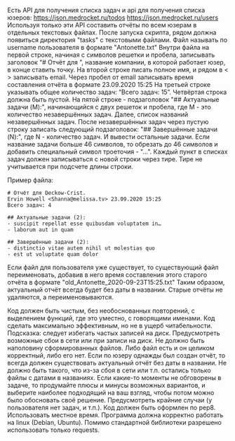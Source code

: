 Есть API для получения списка задач и api для получения списка юзеров:
https://json.medrocket.ru/todos
https://json.medrocket.ru/users
Используя только эти API составить отчёты по всем юзерам в отдельных текстовых файлах.
После запуска скрипта, рядом должна появиться директория "tasks" с текстовыми файлами. Файл называть по username пользователя в формате "Antonette.txt"
Внутри файла на первой строке, начиная с символов решетки и пробела, записывать заголовок “# Отчёт для ”, название компании, в которой работает юзер, в конце ставить точку.
На второй строке писать полное имя, и рядом в < > записывать email. Через пробел от email записывать время составления отчёта в формате 23.09.2020 15:25
На третьей строке указывать общее количество задач: “Всего задач: 15”.
Четвёртая строка должна быть пустой.
На пятой строке - подзаголовок "## Актуальные задачи (M):", начинающийся с двух решеток и пробела, где M - это количество незавершённых задач. Далее, список названий незавершённых задач.
После незавершённых задач через пустую строку записать следующий подзаголовок: "## Завершённые задачи (N):", где N - количество задач. И вывести остальные задачи.
Если название задачи больше 46 символов, то обрезать до 46 символов и добавить специальный символ троеточия - "…".
Каждый пункт в списках задач должен записываться с новой строки через тире. Тире не учитывается при подсчете длины строки.

Пример файла:

```
# Отчёт для Deckow-Crist.
Ervin Howell <Shanna@melissa.tv> 23.09.2020 15:25
Всего задач: 4

## Актуальные задачи (2):
- suscipit repellat esse quibusdam voluptatem in…
- laborum aut in quam

## Завершённые задачи (2):
- distinctio vitae autem nihil ut molestias quo
- est ut voluptate quam dolor
```

Если файл для пользователя уже существует, то существующий файл переименовать, добавив в него время составления этого старого отчёта в формате "old_Antonette_2020-09-23T15:25.txt"
Таким образом, актуальный отчёт всегда будет без даты в названии. Старые отчёты не удаляются, а переименовываются.

Код должен быть чистым, без необоснованных повторений, с выделением функций, где это уместно, с говорящими именами.
Код сделать максимально эффективным, но не в ущерб читабельности. Подсказка: следует избегать частых записей на диск.
Предусмотреть возможные сбои в сети или при записи на диск. Не должно быть наполовину сформированных файлов. Либо файл есть и он целиком корректный, либо его нет.
Если по юзеру однажды был создан отчёт, то всегда должен существовать актуальный отчёт без даты в названии. Не должно быть такого, что из-за сбоя в сети или т.п. остались только файлы с датами в названиях.
Если какие-то моменты не обговорены в задаче, то продумайте плюсы и минусы возможных вариантов, и выберите наиболее подходящий на ваш взгляд, чтобы потом можно было обосновать своё решение.
Предусмотреть крайние случаи (у пользователя нет задач, и т.п.).
Код должен быть оформлен по pep8.
Использовать местное время.
Программа должна корректно работать на linux (Debian, Ubuntu).
Помимо стандартной библиотеки разрешено использовать только requests.